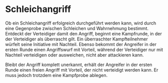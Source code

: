 # Schleichangriff
Ob ein Schleichangriff erfolgreich durchgeführt werden kann, wird durch eine Gegenprobe zwischen Schleichen und Wahrnehmung bestimmt. Entdeckt der Verteidiger damit den Angriff, beginnt eine Kampfrunde, in der der Verteidiger als überrascht gilt. Ein überraschter Kampfteilnehmer würfelt seine Initiative mit Nachteil. Ebenso bekommt der Angreifer in der ersten Runde einen Angriffswurf mit Vorteil, während der Verteidiger nur mit Nachteil verteidigen oder ausweichen, nicht aber attackieren kann.
 
Bleibt der Angriff komplett unerkannt, erhält der Angreifer in der ersten Runde einen freien Angriff mit Vorteil, der nicht verteidigt werden kann. Er muss jedoch trotzdem eine Kampfprobe ablegen.
